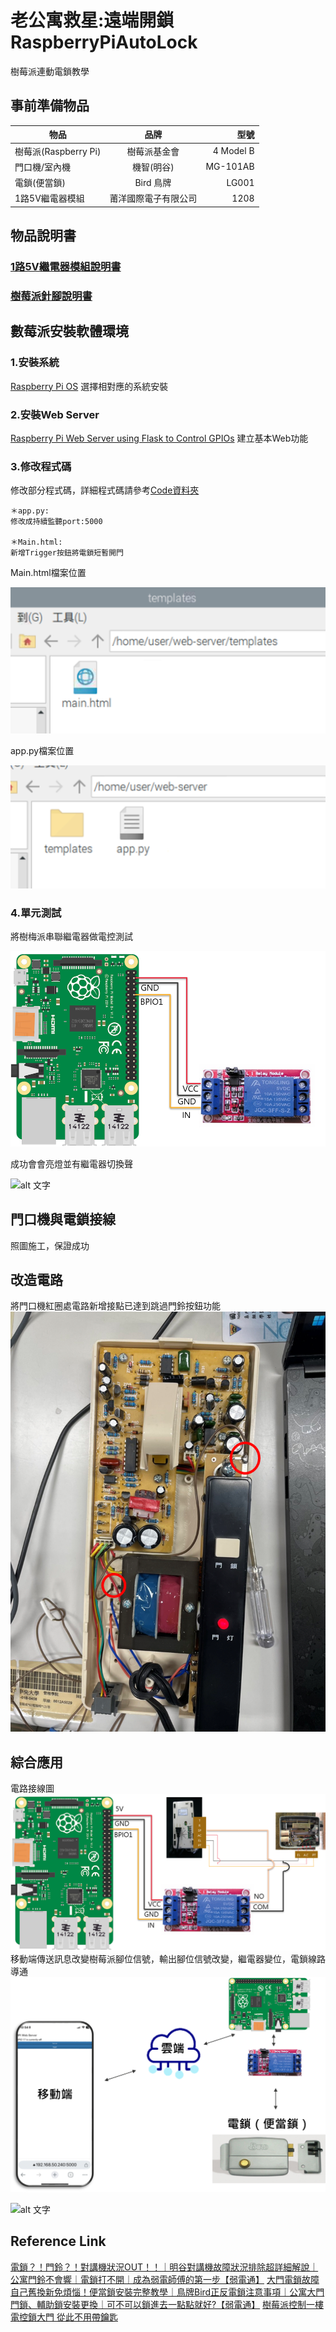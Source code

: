 # 老公寓救星:遠端開鎖 RaspberryPiAutoLock
樹莓派連動電鎖教學

## 事前準備物品

| 物品           | 品牌           | 型號  |
| ------------- |:---------------------------:| ---------:|
| 樹莓派(Raspberry Pi) | 樹莓派基金會           | 4 Model B|
| 門口機/室內機         | 機智(明谷)            | MG-101AB|
| 電鎖(便當鎖)          | Bird 鳥牌            | LG001   |
| 1路5V繼電器模組       | 莆洋國際電子有限公司  |   1208   |

## 物品說明書
### [1路5V繼電器模組說明書](http://www.pu-yang.com.tw/download.html)
### [樹莓派針腳說明書](https://pinout.xyz/)

## 數莓派安裝軟體環境

### 1.安裝系統
[Raspberry Pi OS](https://www.raspberrypi.com/software/)
選擇相對應的系統安裝
### 2.安裝Web Server 
[Raspberry Pi Web Server using Flask to Control GPIOs](https://randomnerdtutorials.com/raspberry-pi-web-server-using-flask-to-control-gpios/)
建立基本Web功能
### 3.修改程式碼
修改部分程式碼，詳細程式碼請參考[Code資料夾](/code/)
```no-highlight
＊app.py:
修改成持續監聽port:5000

＊Main.html:
新增Trigger按鈕將電鎖短暫開門
```
Main.html檔案位置

![alt 文字](pic/樹梅派_web_Main.html檔案位置.png "Main.html檔案位置")

app.py檔案位置

![alt 文字](pic/樹梅派_web_app.py檔案位置.png "app.py檔案位置")
### 4.單元測試
將樹梅派串聯繼電器做電控測試

![alt 文字](pic/樹梅派_webserver_單元測試.png "單元測試")

成功會會亮燈並有繼電器切換聲

![alt 文字](video/樹梅派_webserver_單元測試.gif "單元測試_2")
## 門口機與電鎖接線
照圖施工，保證成功

## 改造電路

將門口機紅圈處電路新增接點已達到跳過門鈴按鈕功能
![alt 文字](https://github.com/Kuntw/RaspberryPiAutoLock/blob/main/pic/%E5%AE%A4%E5%85%A7%E6%A9%9F%E6%94%B9%E6%A9%9F%E5%9C%96_%E7%89%B9%E5%BE%B5%E5%9C%96.png "室內機改機圖")

## 綜合應用
電路接線圖
![alt 文字](pic/改機說明_電路圖.png "電路接線圖")
移動端傳送訊息改變樹莓派腳位信號，輸出腳位信號改變，繼電器變位，電鎖線路導通
![alt 文字](pic/應用情境圖.png "應用情境圖")

![alt 文字](video/成品展示.gif "應用情境圖")

## Reference Link

[電鎖？！門鈴？！對講機狀況OUT！！｜明谷對講機故障狀況排除超詳細解說｜公寓門鈴不會響｜電鎖打不開｜成為弱電師傅的第一步【弱電通】](https://www.youtube.com/watch?v=n-X9EhQSdIs&t=803s)
[大門電鎖故障自己舊換新免煩惱！便當鎖安裝完整教學｜鳥牌Bird正反電鎖注意事項｜公寓大門門鎖、輔助鎖安裝更換｜可不可以鎖進去一點點就好?【弱電通】](https://www.youtube.com/watch?v=y_kV7PxyuJ4&t=1s)
[樹莓派控制一樓電控鎖大門 從此不用帶鑰匙](https://www.youtube.com/shorts/VHymbJ414KI)
